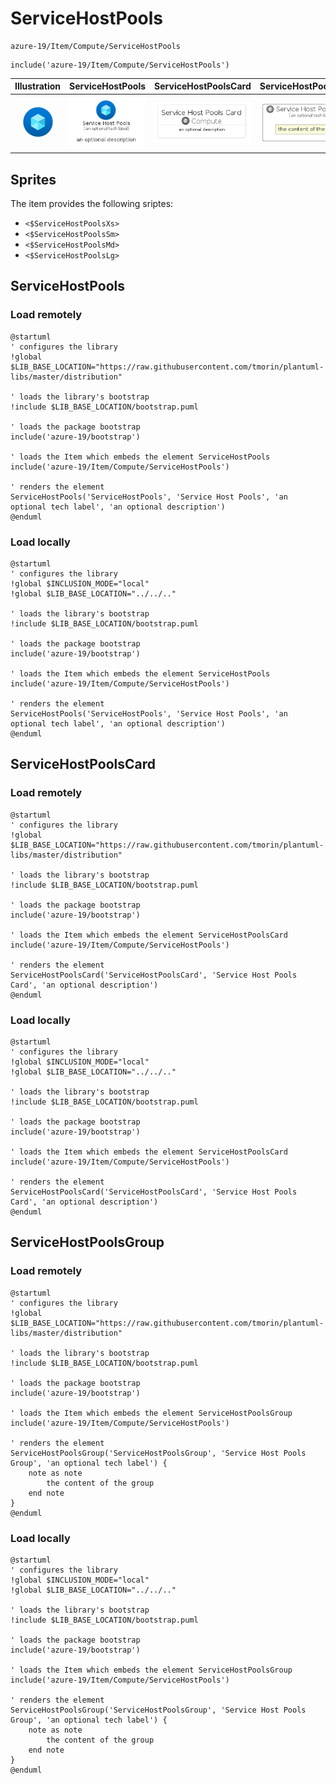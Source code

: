 # ServiceHostPools


```text
azure-19/Item/Compute/ServiceHostPools
```

```text
include('azure-19/Item/Compute/ServiceHostPools')
```



| Illustration | ServiceHostPools | ServiceHostPoolsCard | ServiceHostPoolsGroup |
| :---: | :---: | :---: | :---: |
| ![illustration for Illustration](../../../azure-19/Item/Compute/ServiceHostPools.png) | ![illustration for ServiceHostPools](../../../azure-19/Item/Compute/ServiceHostPools.Local.png) | ![illustration for ServiceHostPoolsCard](../../../azure-19/Item/Compute/ServiceHostPoolsCard.Local.png) | ![illustration for ServiceHostPoolsGroup](../../../azure-19/Item/Compute/ServiceHostPoolsGroup.Local.png) |



## Sprites
The item provides the following sriptes:

- `<$ServiceHostPoolsXs>`
- `<$ServiceHostPoolsSm>`
- `<$ServiceHostPoolsMd>`
- `<$ServiceHostPoolsLg>`





## ServiceHostPools

### Load remotely
```plantuml
@startuml
' configures the library
!global $LIB_BASE_LOCATION="https://raw.githubusercontent.com/tmorin/plantuml-libs/master/distribution"

' loads the library's bootstrap
!include $LIB_BASE_LOCATION/bootstrap.puml

' loads the package bootstrap
include('azure-19/bootstrap')

' loads the Item which embeds the element ServiceHostPools
include('azure-19/Item/Compute/ServiceHostPools')

' renders the element
ServiceHostPools('ServiceHostPools', 'Service Host Pools', 'an optional tech label', 'an optional description')
@enduml
```

### Load locally
```plantuml
@startuml
' configures the library
!global $INCLUSION_MODE="local"
!global $LIB_BASE_LOCATION="../../.."

' loads the library's bootstrap
!include $LIB_BASE_LOCATION/bootstrap.puml

' loads the package bootstrap
include('azure-19/bootstrap')

' loads the Item which embeds the element ServiceHostPools
include('azure-19/Item/Compute/ServiceHostPools')

' renders the element
ServiceHostPools('ServiceHostPools', 'Service Host Pools', 'an optional tech label', 'an optional description')
@enduml
```

## ServiceHostPoolsCard

### Load remotely
```plantuml
@startuml
' configures the library
!global $LIB_BASE_LOCATION="https://raw.githubusercontent.com/tmorin/plantuml-libs/master/distribution"

' loads the library's bootstrap
!include $LIB_BASE_LOCATION/bootstrap.puml

' loads the package bootstrap
include('azure-19/bootstrap')

' loads the Item which embeds the element ServiceHostPoolsCard
include('azure-19/Item/Compute/ServiceHostPools')

' renders the element
ServiceHostPoolsCard('ServiceHostPoolsCard', 'Service Host Pools Card', 'an optional description')
@enduml
```

### Load locally
```plantuml
@startuml
' configures the library
!global $INCLUSION_MODE="local"
!global $LIB_BASE_LOCATION="../../.."

' loads the library's bootstrap
!include $LIB_BASE_LOCATION/bootstrap.puml

' loads the package bootstrap
include('azure-19/bootstrap')

' loads the Item which embeds the element ServiceHostPoolsCard
include('azure-19/Item/Compute/ServiceHostPools')

' renders the element
ServiceHostPoolsCard('ServiceHostPoolsCard', 'Service Host Pools Card', 'an optional description')
@enduml
```

## ServiceHostPoolsGroup

### Load remotely
```plantuml
@startuml
' configures the library
!global $LIB_BASE_LOCATION="https://raw.githubusercontent.com/tmorin/plantuml-libs/master/distribution"

' loads the library's bootstrap
!include $LIB_BASE_LOCATION/bootstrap.puml

' loads the package bootstrap
include('azure-19/bootstrap')

' loads the Item which embeds the element ServiceHostPoolsGroup
include('azure-19/Item/Compute/ServiceHostPools')

' renders the element
ServiceHostPoolsGroup('ServiceHostPoolsGroup', 'Service Host Pools Group', 'an optional tech label') {
    note as note
        the content of the group
    end note
}
@enduml
```

### Load locally
```plantuml
@startuml
' configures the library
!global $INCLUSION_MODE="local"
!global $LIB_BASE_LOCATION="../../.."

' loads the library's bootstrap
!include $LIB_BASE_LOCATION/bootstrap.puml

' loads the package bootstrap
include('azure-19/bootstrap')

' loads the Item which embeds the element ServiceHostPoolsGroup
include('azure-19/Item/Compute/ServiceHostPools')

' renders the element
ServiceHostPoolsGroup('ServiceHostPoolsGroup', 'Service Host Pools Group', 'an optional tech label') {
    note as note
        the content of the group
    end note
}
@enduml
```

